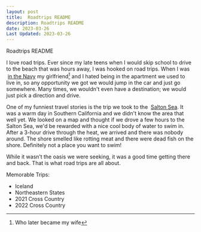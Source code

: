 ```yaml
---
layout: post
title:  Roadtrips README
description: Roadtrips README
date: 2023-03-26
Last Updated: 2023-03-26
---
```

Roadtrips README

I love road trips.  Ever since my late teens when I would skip school to drive to the beach that was hours away, I was hooked on road trips.  When I was &nbsp;<a href="/life/in-the-navy/" class="hvr-wobble-skew">in the Navy</a> my girlfriend[^1] and I hated being in the apartment we used to live in, so any opportunity we got we would jump in the car and just go somewhere.  Many times, we wouldn't even have a destination; we would just pick a direction and drive.

One of my funniest travel stories is the trip we took to the &nbsp;<a href="https://en.wikipedia.org/wiki/Salton_Sea" class="hvr-wobble-skew">Salton Sea</a>.  It was a warm day in Southern California and we didn't know the area that well yet.  We looked on a map and thought if we drove a few hours to the Salton Sea, we'd be rewarded with a nice cool body of water to swim in.  After a 3-hour drive through the heat, we arrived and there was nobody around.  The shore smelled like rotting meat and there were dead fish on the shore.  Definitely not a place you want to swim!

While it wasn’t the oasis we were seeking, it was a good time getting there and back.  That is what road trips are all about.

Memorable Trips:

* Iceland 
* Northeastern States
* 2021 Cross Country
* 2022 Cross Country


[^1]: Who later became my wife
